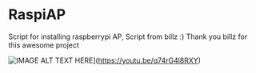 # RaspiAP
Script for installing raspberrypi AP,
Script from billz :)
Thank you billz for this awesome project

![IMAGE ALT TEXT HERE](https://img.youtube.com/vi/q74rG4l8RXY/0.jpg)](https://youtu.be/q74rG4l8RXY)
